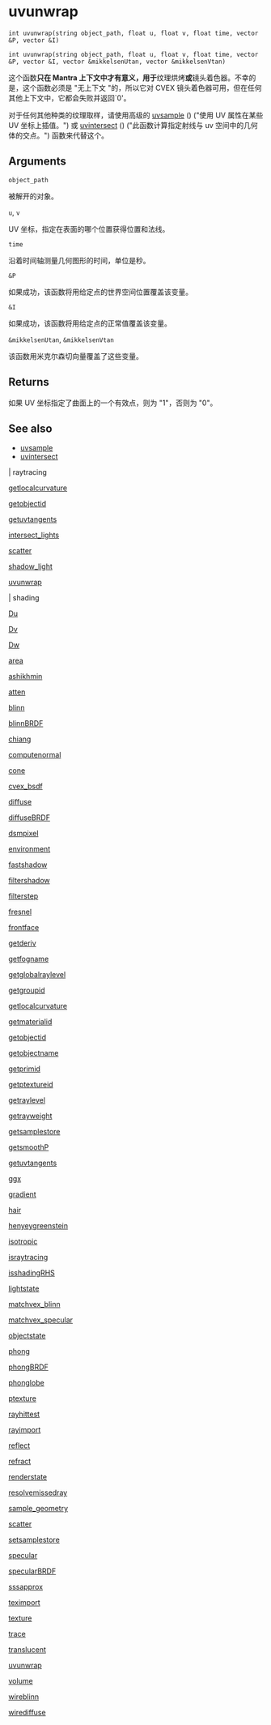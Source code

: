 # uvunwrap

`int uvunwrap(string object_path, float u, float v, float time, vector &P, vector &I)`

`int uvunwrap(string object_path, float u, float v, float time, vector &P, vector &I, vector &mikkelsenUtan, vector &mikkelsenVtan)`

这个函数**只在 Mantra 上下文中才有意义，用于**纹理烘烤**或**镜头着色器。不幸的是，这个函数必须是 "无上下文 "的，所以它对 CVEX 镜头着色器可用，但在任何其他上下文中，它都会失败并返回`0'。

对于任何其他种类的纹理取样，请使用高级的 [uvsample](uvsample.html) () ("使用 UV 属性在某些 UV 坐标上插值。") 或 [uvintersect](uvintersect.html) () ("此函数计算指定射线与 uv 空间中的几何体的交点。") 函数来代替这个。

## Arguments

`object_path`

被解开的对象。

`u`, `v`

UV 坐标，指定在表面的哪个位置获得位置和法线。

`time`

沿着时间轴测量几何图形的时间，单位是秒。

`&P`

如果成功，该函数将用给定点的世界空间位置覆盖该变量。

`&I`

如果成功，该函数将用给定点的正常值覆盖该变量。

`&mikkelsenUtan`, `&mikkelsenVtan`

该函数用米克尔森切向量覆盖了这些变量。

## Returns

如果 UV 坐标指定了曲面上的一个有效点，则为 "1"，否则为 "0"。

## See also

- [uvsample](uvsample.html)
- [uvintersect](uvintersect.html)

|
raytracing

[getlocalcurvature](getlocalcurvature.html)

[getobjectid](getobjectid.html)

[getuvtangents](getuvtangents.html)

[intersect_lights](intersect_lights.html)

[scatter](scatter.html)

[shadow_light](shadow_light.html)

[uvunwrap](uvunwrap.html)

|
shading

[Du](Du.html)

[Dv](Dv.html)

[Dw](Dw.html)

[area](area.html)

[ashikhmin](ashikhmin.html)

[atten](atten.html)

[blinn](blinn.html)

[blinnBRDF](blinnBRDF.html)

[chiang](chiang.html)

[computenormal](computenormal.html)

[cone](cone.html)

[cvex_bsdf](cvex_bsdf.html)

[diffuse](diffuse.html)

[diffuseBRDF](diffuseBRDF.html)

[dsmpixel](dsmpixel.html)

[environment](environment.html)

[fastshadow](fastshadow.html)

[filtershadow](filtershadow.html)

[filterstep](filterstep.html)

[fresnel](fresnel.html)

[frontface](frontface.html)

[getderiv](getderiv.html)

[getfogname](getfogname.html)

[getglobalraylevel](getglobalraylevel.html)

[getgroupid](getgroupid.html)

[getlocalcurvature](getlocalcurvature.html)

[getmaterialid](getmaterialid.html)

[getobjectid](getobjectid.html)

[getobjectname](getobjectname.html)

[getprimid](getprimid.html)

[getptextureid](getptextureid.html)

[getraylevel](getraylevel.html)

[getrayweight](getrayweight.html)

[getsamplestore](getsamplestore.html)

[getsmoothP](getsmoothP.html)

[getuvtangents](getuvtangents.html)

[ggx](ggx.html)

[gradient](gradient.html)

[hair](hair.html)

[henyeygreenstein](henyeygreenstein.html)

[isotropic](isotropic.html)

[israytracing](israytracing.html)

[isshadingRHS](isshadingRHS.html)

[lightstate](lightstate.html)

[matchvex_blinn](matchvex_blinn.html)

[matchvex_specular](matchvex_specular.html)

[objectstate](objectstate.html)

[phong](phong.html)

[phongBRDF](phongBRDF.html)

[phonglobe](phonglobe.html)

[ptexture](ptexture.html)

[rayhittest](rayhittest.html)

[rayimport](rayimport.html)

[reflect](reflect.html)

[refract](refract.html)

[renderstate](renderstate.html)

[resolvemissedray](resolvemissedray.html)

[sample_geometry](sample_geometry.html)

[scatter](scatter.html)

[setsamplestore](setsamplestore.html)

[specular](specular.html)

[specularBRDF](specularBRDF.html)

[sssapprox](sssapprox.html)

[teximport](teximport.html)

[texture](texture.html)

[trace](trace.html)

[translucent](translucent.html)

[uvunwrap](uvunwrap.html)

[volume](volume.html)

[wireblinn](wireblinn.html)

[wirediffuse](wirediffuse.html)
